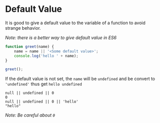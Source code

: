 # Default Value

It is good to give a default value to the variable of a function to avoid strange behavior.

_Note: there is a better way to give default value in ES6_

```javascript
function greet(name) {
    name = name || '<Some default value>';
    console.log('hello ' + name);
}

greet();
```

If the default value is not set, the `name` will be `undefined` and be convert to `'undefined'` thus get `hello undefined`

```
null || undefined || 0
0
null || undefined || 0 || 'hello'
"hello"
```

_Note: Be careful about `0`_

